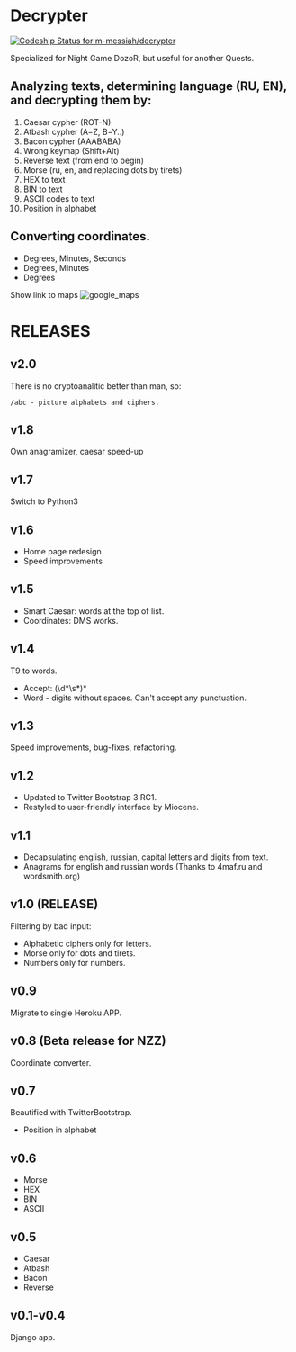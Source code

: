 Decrypter
===================

[ ![Codeship Status for m-messiah/decrypter](https://www.codeship.io/projects/e98f2880-ed45-0131-3df8-72e23ebe4803/status)](https://www.codeship.io/projects/26661)

Specialized for Night Game DozoR, but useful for another Quests.


Analyzing texts, determining language (RU, EN), and decrypting them by:
-----------------------------------------------------------------------

1. Caesar cypher (ROT-N)
2. Atbash cypher (A=Z, B=Y..)
3. Bacon cypher (AAABABA)
4. Wrong keymap (Shift+Alt)
5. Reverse text (from end to begin)
6. Morse (ru, en, and replacing dots by tirets)
7. HEX to text
8. BIN to text
9. ASCII codes to text
10. Position in alphabet

Converting coordinates.
-----------------------

* Degrees, Minutes, Seconds
* Degrees, Minutes
* Degrees

Show link to maps ![google_maps](http://cms.cerritos.edu/uploads/CampusGuide/google-maps-icon-48x.png)



RELEASES
========

v2.0
----

There is no cryptoanalitic better than man, so:

    /abc - picture alphabets and ciphers.


v1.8
----

Own anagramizer, caesar speed-up


v1.7
----

Switch to Python3


v1.6
----

* Home page redesign
* Speed improvements

v1.5
----

- Smart Caesar: words at the top of list.
- Coordinates: DMS works.


v1.4
----

T9 to words.
- Accept: (\d*\s*)*
- Word - digits without spaces. Can't accept any punctuation.

v1.3
----

Speed improvements, bug-fixes, refactoring.

v1.2
----

- Updated to Twitter Bootstrap 3 RC1.
- Restyled to user-friendly interface by Miocene.

v1.1
----

* Decapsulating english, russian, capital letters and digits from text.
* Anagrams for english and russian words (Thanks to 4maf.ru and wordsmith.org)

v1.0 (RELEASE)
----

Filtering by bad input:

- Alphabetic ciphers only for letters.
- Morse only for dots and tirets.
- Numbers only for numbers.


v0.9
----

Migrate to single Heroku APP.

v0.8 (Beta release for NZZ)
----

Coordinate converter.

v0.7
----

Beautified with TwitterBootstrap.

+ Position in alphabet

v0.6
----

+ Morse
+ HEX
+ BIN
+ ASCII

v0.5
----

+ Caesar
+ Atbash
+ Bacon
+ Reverse

v0.1-v0.4
---------

Django app.
